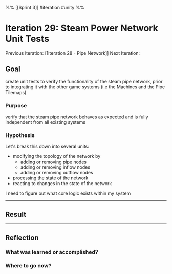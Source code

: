 %%
[[Sprint 3]] #iteration #unity
%%
# Iteration 29: Steam Power Network Unit Tests
Previous Iteration: [[Iteration 28 - Pipe Network]]
Next Iteration: 


## Goal
create unit tests to verify the functionality of the steam pipe network, prior to integrating it with the other game systems (i.e the Machines and the Pipe Tilemaps)

### Purpose
verify that the steam pipe network behaves as expected and is fully independent from all existing systems

### Hypothesis

Let's break this down into several units:
- modifying the topology of the network by
	- adding or removing pipe nodes
	- adding or removing inflow nodes
	- adding or removing outflow nodes
- processing the state of the network
- reacting to changes in the state of the network


I need to figure out what core logic exists within my system 

----
## Result



----
## Reflection



### What was learned or accomplished?


### Where to go now?

